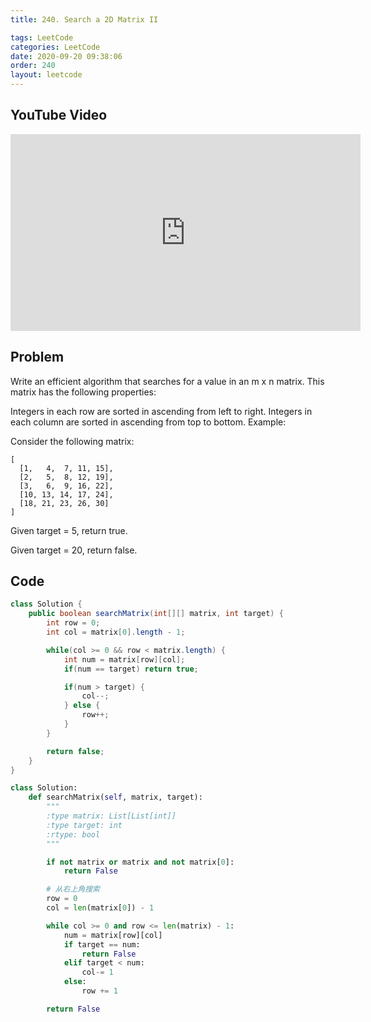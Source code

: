 ```yaml
---
title: 240. Search a 2D Matrix II

tags: LeetCode
categories: LeetCode
date: 2020-09-20 09:38:06
order: 240
layout: leetcode
---
```


## YouTube Video

<iframe width="560" height="315" src="https://www.youtube.com/embed/V6Z3FTGhGwk" frameborder="0" allow="accelerometer; autoplay; clipboard-write; encrypted-media; gyroscope; picture-in-picture" allowfullscreen></iframe>

## Problem

Write an efficient algorithm that searches for a value in an m x n matrix. This matrix has the following properties:

Integers in each row are sorted in ascending from left to right.
Integers in each column are sorted in ascending from top to bottom.
Example:

Consider the following matrix:

```
[
  [1,   4,  7, 11, 15],
  [2,   5,  8, 12, 19],
  [3,   6,  9, 16, 22],
  [10, 13, 14, 17, 24],
  [18, 21, 23, 26, 30]
]
```

Given target = 5, return true.

Given target = 20, return false.

## Code

```java
class Solution {
    public boolean searchMatrix(int[][] matrix, int target) {
        int row = 0;
        int col = matrix[0].length - 1;

        while(col >= 0 && row < matrix.length) {
            int num = matrix[row][col];
            if(num == target) return true;

            if(num > target) {
                col--;
            } else {
                row++;
            }
        }

        return false;
    }
}
```

```python
class Solution:
    def searchMatrix(self, matrix, target):
        """
        :type matrix: List[List[int]]
        :type target: int
        :rtype: bool
        """

        if not matrix or matrix and not matrix[0]:
            return False

        # 从右上角搜索
        row = 0
        col = len(matrix[0]) - 1

        while col >= 0 and row <= len(matrix) - 1:
            num = matrix[row][col]
            if target == num:
                return False
            elif target < num:
                col-= 1
            else:
                row += 1

        return False
```
